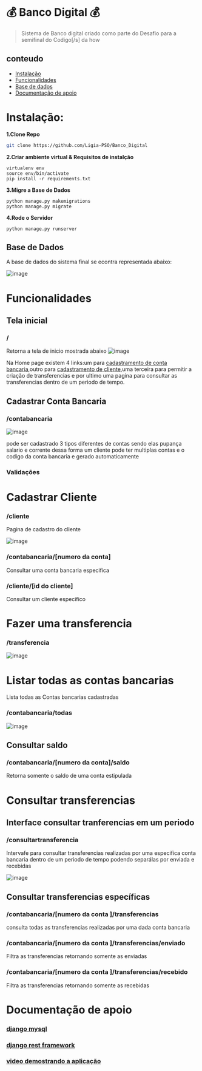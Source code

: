 # 💰 Banco Digital 💰
> Sistema de Banco digital criado como parte do Desafio para a semifinal do Codigo[/s] da how

<h2 align="left">conteudo </h2>

  - [Instalação](#instalação)
  - [Funcionalidades](#funcionalidades)
  - [Base de dados](##base-de-dados)
  - [Documentação de apoio](#documentação-de-apoio)
  
# Instalação:
**1.Clone Repo**
```sh
git clone https://github.com/Ligia-PSO/Banco_Digital
```
**2.Criar ambiente virtual & Requisitos de instalção**
```
virtualenv env
source env/bin/activate
pip install -r requirements.txt
```
**3.Migre a Base de Dados**
```
python manage.py makemigrations
python manage.py migrate
```
**4.Rode o Servidor**
```
python manage.py runserver
```
## Base de Dados
A base de dados do sistema final se econtra representada abaixo:

![image](https://user-images.githubusercontent.com/86573930/179431291-5d2c8752-75dc-4067-88ec-eb99849805fd.png)

# Funcionalidades
## Tela inicial 
### /
Retorna a tela de inicio mostrada abaixo
![image](https://user-images.githubusercontent.com/86573930/179430011-01dc5320-07e0-4ebd-b477-b1d17367a1e4.png)

Na Home page existem 4 links:um para  [cadastramento de conta bancaria](##cadastrar-conta-bancaria),outro para [cadastramento de cliente](##cadastrar-cliente),uma terceira para permitir a criação de transferencias e por ultimo uma pagina para consultar as transferencias dentro de um periodo de tempo.


## Cadastrar Conta Bancaria
### /contabancaria

![image](https://user-images.githubusercontent.com/86573930/179430694-8bd8c08d-f10a-44ca-9b5e-b23a8caa27f5.png)

pode ser cadastrado 3 tipos diferentes de contas sendo elas pupança salario e corrente dessa forma um cliente pode ter multiplas contas e o codigo da conta bancaria e gerado automaticamente 

### Validações 
# Cadastrar Cliente
### /cliente
Pagina de cadastro do cliente

![image](https://user-images.githubusercontent.com/86573930/179446193-1d5394ac-5e59-44b5-aa2d-20148d714f3b.png)

### /contabancaria/[numero da conta]
Consultar uma conta bancaria especifica

### /cliente/[id do cliente]
Consultar um cliente especifico
# Fazer uma transferencia 
### /transferencia
![image](https://user-images.githubusercontent.com/86573930/179430908-f371ff2f-037b-4139-a7c0-2db1931dd7f2.png)

# Listar todas as contas bancarias
Lista todas as Contas bancarias cadastradas

### /contabancaria/todas
![image](https://user-images.githubusercontent.com/86573930/179430958-2f360ea6-263a-4221-950d-9709dcf31a08.png)

## Consultar saldo
### /contabancaria/[numero da conta]/saldo
Retorna somente o saldo de uma conta estipulada

# Consultar transferencias

## Interface consultar tranferencias em um periodo
### /consultartransferencia

Intervafe para consultar transferencias realizadas por uma especifica conta bancaria dentro de um periodo de tempo podendo separálas por enviada e recebidas 

![image](https://user-images.githubusercontent.com/86573930/179430789-a307b515-5bf9-485d-b1ac-65133b3d969d.png)

## Consultar transferencias específicas
### /contabancaria/[numero da conta ]/transferencias
consulta todas as transferencias realizadas por uma dada  conta bancaria 
### /contabancaria/[numero da conta ]/transferencias/enviado
Filtra as transferencias retornando somente as enviadas
### /contabancaria/[numero da conta ]/transferencias/recebido
Filtra as transferencias retornando somente as recebidas


# Documentação de apoio

### [django mysql](https://docs.djangoproject.com/pt-br/4.0/ref/databases/#mysql-notes)

### [django rest framework](https://www.django-rest-framework.org/)

### [video demostrando a aplicação]()
